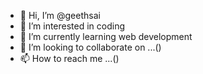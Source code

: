 - 👋 Hi, I’m @geethsai
- 👀 I’m interested in coding 
- 🌱 I’m currently learning web development
- 💞️ I’m looking to collaborate on ...()
- 📫 How to reach me ...()

<!---
geethsai/geethsai is a ✨ special ✨ repository because its `README.md` (this file) appears on your GitHub profile.
You can click the Preview link to take a look at your changes.
--->

